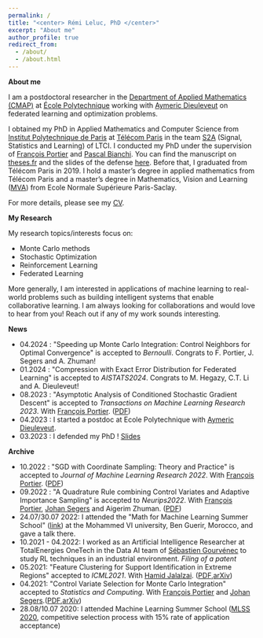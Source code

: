 ```yaml
---
permalink: /
title: "<center> Rémi Leluc, PhD </center>"
excerpt: "About me"
author_profile: true
redirect_from: 
  - /about/
  - /about.html
---
```



**About me**

I am a postdoctoral researcher in the [Department of Applied Mathematics (CMAP)](https://portail.polytechnique.edu/cmap/en/groups/statistique-apprentissage-simulation-image) at [École Polytechnique](https://www.polytechnique.edu/en) working with [Aymeric Dieuleveut](http://www.cmap.polytechnique.fr/~aymeric.dieuleveut/) on federated learning and optimization problems.

I obtained my PhD in Applied Mathematics and Computer Science from [Institut Polytechnique de Paris](https://www.ip-paris.fr/en/search?s=en%20home%20en) at [Télécom Paris](https://www.telecom-paris.fr/) in the team [S2A](http://www.tsi.telecom-paristech.fr/ssa/) (Signal, Statistics and Learning) of LTCI. I conducted my PhD under the supervision of [François Portier](https://sites.google.com/site/fportierwebpage/) and [Pascal Bianchi](https://bianchi.wp.imt.fr/). You can find the manuscript on [theses.fr](https://www.theses.fr/2023IPPAT007) and the slides of the defense [here](https://remileluc.github.io/assets/slides_defense.pdf). Before that, I graduated from Télécom Paris in 2019. I hold a master’s degree in applied mathematics from Télécom Paris and a master’s degree in Mathematics, Vision and Learning ([MVA](https://www.master-mva.com/)) from Ecole Normale Supérieure Paris-Saclay. 

For more details, please see my [CV](https://remileluc.github.io/assets/resume.pdf).

**My Research**

My research topics/interests focus on: 
- Monte Carlo methods
- Stochastic Optimization
- Reinforcement Learning
- Federated Learning

More generally, I am interested in applications of machine learning to real-world problems such as building intelligent systems that enable collaborative learning. I am always looking for collaborations and would love to hear from you! Reach out if any of my work sounds interesting.

**News**
- 04.2024 : "Speeding up Monte Carlo Integration: Control Neighbors for Optimal Convergence" is accepted to _Bernoulli_. Congrats to F. Portier, J. Segers and A. Zhuman!
- 01.2024 : "Compression with Exact Error Distribution for Federated Learning" is accepted to _AISTATS2024_. Congrats to M. Hegazy, C.T. Li and A. Dieuleveut!
- 08.2023 : "Asymptotic Analysis of Conditioned Stochastic Gradient Descent" is accepted to _Transactions on Machine Learning Research 2023_. With [François Portier](https://sites.google.com/site/fportierwebpage/). ([PDF](https://openreview.net/pdf?id=U4XgzRjfF1))
- 04.2023 : I started a postdoc at Ecole Polytechnique with [Aymeric Dieuleveut](http://www.cmap.polytechnique.fr/~aymeric.dieuleveut/).
- 03.2023 : I defended my PhD ! [Slides](https://remileluc.github.io/assets/slides_defense.pdf)

**Archive**
- 10.2022 : "SGD with Coordinate Sampling: Theory and Practice" is accepted to _Journal of Machine Learning Research 2022_. With [François Portier](https://sites.google.com/site/fportierwebpage/). ([PDF](https://www.jmlr.org/papers/volume23/21-1240/21-1240.pdf))
- 09.2022 : "A Quadrature Rule combining Control Variates and Adaptive Importance Sampling" is accepted to _Neurips2022_. With [François Portier](https://sites.google.com/site/fportierwebpage/), [Johan Segers](https://perso.uclouvain.be/johan.segers/) and Aigerim Zhuman. ([PDF](https://papers.nips.cc/paper_files/paper/2022/file/4d4e8614a37f0aff841ba87ed1a898c1-Paper-Conference.pdf))
-  24.07/30.07 2022: I attended the "Math for Machine Learning Summer School" ([link](https://www.emines-ingenieur.org/en/education/summer-school)) at the Mohammed VI university, Ben Guerir, Morocco, and gave a talk there.
- 10.2021 - 04.2022: I worked as an Artificial Intelligence Researcher at TotalEnergies OneTech in the Data AI team of [Sébastien Gourvénec](https://www.linkedin.com/in/s%C3%A9bastien-gourv%C3%A9nec-448b72a/?originalSubdomain=fr) to study RL techniques in an industrial environment. _Filing of a patent_
- 05.2021: "Feature Clustering for Support Identification in Extreme Regions" accepted to _ICML2021_. With [Hamid Jalalzai](http://hamid.jalalzai.fr/). ([PDF](http://proceedings.mlr.press/v139/jalalzai21a.html),[arXiv](https://arxiv.org/abs/2008.07365))
- 04.2021: "Control Variate Selection for Monte Carlo Integration" accepted to _Statistics and Computing_. With [François Portier](https://sites.google.com/site/fportierwebpage/) and [Johan Segers](https://perso.uclouvain.be/johan.segers/).([PDF](https://rdcu.be/cnesX),[arXiv](https://arxiv.org/abs/1906.10920))
-  28.08/10.07 2020: I attended Machine Learning Summer School ([MLSS 2020](http://mlss.tuebingen.mpg.de/2020/), competitive selection process with 15% rate of application acceptance)

